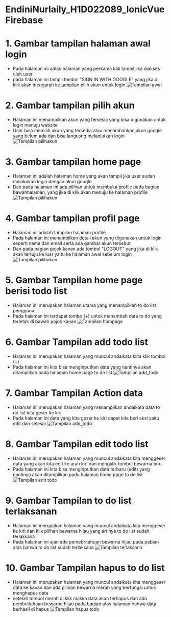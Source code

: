 # EndiniNurlaily_H1D022089_IonicVueFirebase

# 1. Gambar tampilan halaman awal login
- Pada halaman ini adlah halaman yang perkama kali tampil jika diakses oleh user
- pada halaman ini tampil tombol "SIGN IN WITH GOOGLE" yang jika di klik akan mengarah ke tampilan pilih akun untuk login
![Tampilan awal](https://raw.githubusercontent.com/endiniii/EndiniNurlaily_H1D022089_IonicVueFirebase/main/awalpage.png)

# 2. Gambar tampilan pilih akun
- Halaman ini menampilkan akun yang tersesia yang bisa digunakan untuk login menuju website
- User bisa memilih akun yang tersedia atau menambahkan akun google yang belum ada dan bisa langusng melanjutkan login
![Tampilan pilihakun](https://raw.githubusercontent.com/endiniii/EndiniNurlaily_H1D022089_IonicVueFirebase/main/pilihakun.png)

# 3. Gambar tampilan home page
- Halaman ini adalah halaman home yang akan tampil jika user sudah melakukan login dengan akun google
- Dan pada halaman ini ada pilihan untuk membuka profile pada bagian bawahhalaman, yang jika di klik akan menuju ke halaman profile
![Tampilan pilihakun](https://raw.githubusercontent.com/endiniii/EndiniNurlaily_H1D022089_IonicVueFirebase/main/homepage.png)

# 4. Gambar tampilan profil page
- Halaman ini adalah tampilan halaman profile
- Pada halaman ini menampilkan detail akun yang digunakan untuk login seperti nama dan email serta ada gambar akun tersebut
- Dan pada bagian pojok kanan ada tombol "LOGOUT" yang jika di klik akan tertuju ke luar yaitu ke halaman awal sebelum login
![Tampilan pilihakun](https://raw.githubusercontent.com/endiniii/EndiniNurlaily_H1D022089_IonicVueFirebase/main/profilepage.png)

# 5. Gambar Tampilan home page berisi todo list
- Halaman ini merupakan halaman utama yang menampilkan to do list pengguna
- Pada halaman ini terdapat tombo (+) untuk menambah data to do yang terletak di bawah pojok kanan
![Tampilan hompage](https://raw.githubusercontent.com/endiniii/EndiniNurlaily_H1D022089_IonicVueFirebase/master/tombol.png)

# 6. Gambar Tampilan add todo list
- Halaman ini merupakan halaman yang muncul andaikata klita klik tombol (+)
- Pada halaman ini kita bisa menginputkan data yang nantinya akan ditampilkan pada halaman home page to do list
![Tampilan add_todo](https://raw.githubusercontent.com/endiniii/EndiniNurlaily_H1D022089_IonicVueFirebase/master/add_todo.png)

# 7. Gambar Tampilan Action data
- Halaman ini merupakan halaman yang menampilkan andaikata data to do list kita geser ke kiri
- Pada halaman ini data yang kita geser ke kiri dapat kita beri aksi yaitu edit dan selesai
![Tampilan add_todo](https://raw.githubusercontent.com/endiniii/EndiniNurlaily_H1D022089_IonicVueFirebase/master/pilihan.png)

# 8. Gambar Tampilan edit todo list
- Halaman ini merupakan halaman yang muncul andaikata kita menggeser data yang akan kita edit ke arah kiri dan mengklik tombol bewarna biru
- Pada halaman ini kita bisa menginputkan data terbaru (edit) yang nantinya akan ditampilkan pada halaman home page to do list
![Tampilan edit todo](https://raw.githubusercontent.com/endiniii/EndiniNurlaily_H1D022089_IonicVueFirebase/master/edit_todo.png)

# 9. Gambar Tampilan to do list terlaksanan
- Halaman ini merupakan halaman yang muncul andaikata kita menggeser ke kiri dan klik pilihan bewarna hijau yang artinya to do list sudah terlaksana
- Pada halaman ini ajan ada pemebritahuan bewarna hijau pada pabian atas bahwa to do list sudah terlaksana
![Tampilan terlaksana](https://raw.githubusercontent.com/endiniii/EndiniNurlaily_H1D022089_IonicVueFirebase/master/terlaksana.png)

# 10. Gambar Tampilan hapus to do list
- Halaman ini merupakan halaman yang muncul andaikata kita menggeser data ke kanan dan ada pilihan bewarna merah yang berfungsi untuk menghapus data
- setelah tombol merah di klik makka data akan terhapus dan ada pembeitahuan bewarna hijau pada bagian atas halaman bahwa data berhasil di hapus
![Tampilan hapus todo](https://raw.githubusercontent.com/endiniii/EndiniNurlaily_H1D022089_IonicVueFirebase/master/sukses_hapus.png)





